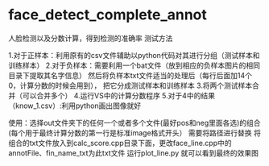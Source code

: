 # face_detect_complete_annot
人脸检测以及分数计算，得到检测的准确率
测试方法

1.对于正样本：利用原有的csv文件辅助以python代码对其进行分组（测试样本和训练样本）
2.对于负样本：需要利用一个bat文件（放到相应的负样本图片的相同目录下提取其名字信息）
	然后将负样本txt文件适当的处理后（每行后面加14个0，计算分数的时候会用到），
	把它分成测试样本和训练样本
3.将两个测试样本合并（可以合并多个）
4.运行VS中的计算分数程序
5.对于4中的结果（know_1.csv）:利用python画出图像就好


使用：选择out文件夹下的任何一个或者多个文件(最好pos和neg里面各选)的组合(每个用于最终计算分数的第一行是标准image格式开头）
需要将路径进行替换
将组合的txt文件放入到calc_score.cpp目录下面，更改face_line.cpp中的annotFile、fin_name_txt为此txt文件
运行plot_line.py 就可以看到最终的效果图
